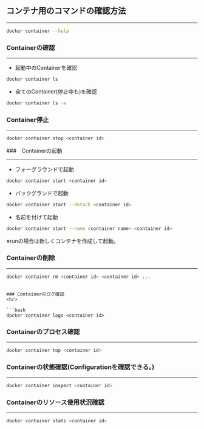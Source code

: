 ## コンテナ用のコマンドの確認方法
<hr>

```bash
docker container --help
```

### Containerの確認
<hr>

- 起動中のContainerを確認

```bash
docker container ls
```
- 全てのContainer(停止中も)を確認

```bash
docker container ls -a
```

### Container停止
<hr>

```bash
docker container stop <container id>
```

###　Containerの起動
<hr>

- フォーグラウンドで起動
```bash
docker container start <container id>
```
- バックグランドで起動
```bash
docker container start --detach <container id>
```

- 名前を付けて起動
```bash
docker container start --name <container name> <container id>
```

※runの場合は新しくコンテナを作成して起動。

### Containerの削除
<hr>

```bash
docker container rm <container id> <container id> ...
```
```

### Containerのログ確認
<hr>

```bash
docker container logs <container id>
```

### Containerのプロセス確認
<hr>

```bash
docker container top <container id>
```

### Containerの状態確認(Configurationを確認できる。)
<hr>

```bash
docker container inspect <container id>
```

### Containerのリソース使用状況確認
<hr>

```bash
docker container stats <container id>
```